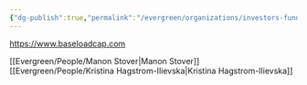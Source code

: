 ```yaml
---
{"dg-publish":true,"permalink":"/evergreen/organizations/investors-funders/private/baseload-capitol/"}
---
```


https://www.baseloadcap.com


[[Evergreen/People/Manon Stover\|Manon Stover]]
[[Evergreen/People/Kristina Hagstrom-Ilievska\|Kristina Hagstrom-Ilievska]]

